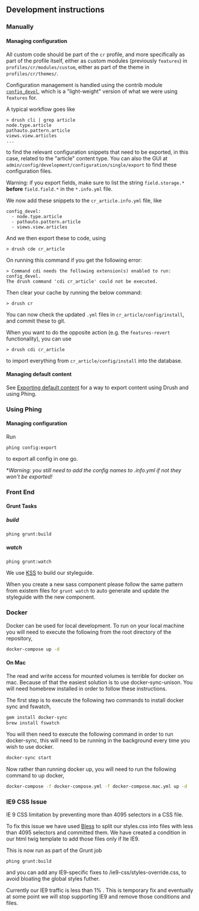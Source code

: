 ## Development instructions

### Manually

#### Managing configuration

All custom code should be part of the `cr` profile, and more specifically as part of the profile itself, either as custom modules (previously `features`) in `profiles/cr/modules/custom`, either as part of the theme in `profiles/cr/themes/`.

Configuration management is handled using the contrib module [`config_devel`](http://drupal.org/project/config_devel), which is a "light-weight" version of what we were using `features` for.

A typical workflow goes like

	> drush cli | grep article
	node.type.article
	pathauto.pattern.article
	views.view.articles
	...

to find the relevant configuration snippets that need to be exported, in this case, related to the "article" content type. You can also the GUI at `admin/config/development/configuration/single/export` to find these configuration files.

Warning: if you export fields, make sure to list the string `field.storage.*` **before** `field.field.*` in the `*.info.yml` file.

We now add these snippets to the `cr_article.info.yml` file, like

	config_devel:
  	  - node.type.article
  	  - pathauto.pattern.article
  	  - views.view.articles

And we then export these to code, using

	> drush cde cr_article

On running this command if you get the following error:

	> Command cdi needs the following extension(s) enabled to run: config_devel.
	The drush command 'cdi cr_article' could not be executed.

Then clear your cache by running the below command:

	> drush cr

You can now check the updated `.yml` files in `cr_article/config/install`, and commit these to git.

When you want to do the opposite action (e.g. the `features-revert` functionality), you can use

	> drush cdi cr_article

to import everything from `cr_article/config/install` into the database.

#### Managing default content

See [Exporting default content](default-content.md) for a way to export content using Drush and using Phing.

### Using Phing

#### Managing configuration

Run

	phing config:export

to export all config in one go.

**Warning: you still need to add the config names to *.info.yml if not they won't be exported!**

### Front End

#### Grunt Tasks

##### build

`phing grunt:build`

##### watch

`phing grunt:watch`

We use [KSS](https://github.com/kss-node/kss/blob/spec/SPEC.md) to build our styleguide.

When you create a new sass component please follow the same pattern from existem files for `grunt watch` to auto generate and update the styleguide with the new component.

### Docker
Docker can be used for local development. To run on your local machine you will need to execute the following from the root directory of the repository,

```bash
docker-compose up -d
```

#### On Mac
The read and write access for mounted volumes is terrible for docker on mac. Because of that the easiest solution is to use docker-sync-unison. You will need homebrew installed in order to follow these instructions.

The first step is to execute the following two commands to install docker sync and fswatch,

```bash
gem install docker-sync
brew install fswatch
```

You will then need to execute the following command in order to run docker-sync, this will need to be running in the background every time you wish to use docker.

```bash
docker-sync start
```
Now rather than running docker up, you will need to run the following command to up docker,

```bash
docker-compose -f docker-compose.yml -f docker-compose.mac.yml up -d
```

### IE9 CSS Issue

IE 9 CSS limitation by preventing more than 4095 selectors in a CSS file.

To fix this issue we have used [Bless](http://blesscss.com/) to split our styles.css into files with less than 4095 selectors and committed them. We have created a condition in our html twig template to add those files only if lte IE9.

This is now run as part of the Grunt job

	phing grunt:build

and you can add any IE9-specific fixes to /ie9-css/styles-override.css, to avoid bloating the global styles futher.

Currently our IE9 traffic is less than 1% . This is temporary fix and eventually at some point we will stop supporting IE9 and remove those conditions and files.
